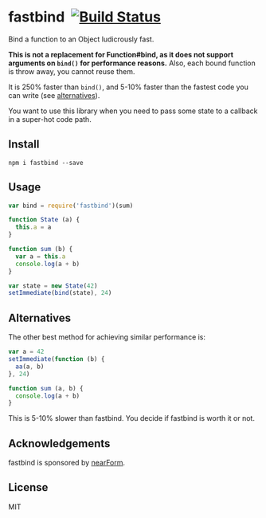 # fastbind&nbsp;&nbsp;[![Build Status](https://travis-ci.org/mcollina/fastbind.svg)](https://travis-ci.org/mcollina/fastbind)

Bind a function to an Object ludicrously fast.

__This is not a replacement for Function#bind, as it does not support
arguments on `bind()` for performance reasons.__ Also, each bound
function is throw away, you cannot reuse them.

It is 250% faster than `bind()`, and 5-10% faster than the fastest code
you can write (see [alternatives](#alternatives)).

You want to use this library when you need to pass some state to a
callback in a super-hot code path.

## Install

```
npm i fastbind --save
```

## Usage

```js
var bind = require('fastbind')(sum)

function State (a) {
  this.a = a
}

function sum (b) {
  var a = this.a
  console.log(a + b)
}

var state = new State(42)
setImmediate(bind(state), 24)
```

## Alternatives

The other best method for achieving similar performance is:

```js
var a = 42
setImmediate(function (b) {
  aa(a, b)
}, 24)

function sum (a, b) {
  console.log(a + b)
}
```

This is 5-10% slower than fastbind. You decide if fastbind is worth it
or not.

## Acknowledgements

fastbind is sponsored by [nearForm](http://nearform.com).

## License

MIT
